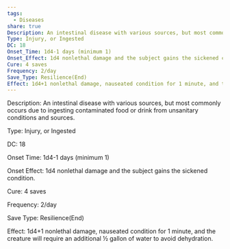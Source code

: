 ```yaml
---
tags:
  - Diseases
share: true
Description: An intestinal disease with various sources, but most commonly occurs due to ingesting contaminated food or drink from unsanitary conditions and sources.
Type: Injury, or Ingested
DC: 18
Onset_Time: 1d4-1 days (minimum 1)
Onset_Effect: 1d4 nonlethal damage and the subject gains the sickened condition.
Cure: 4 saves
Frequency: 2/day
Save_Type: Resilience(End)
Effect: 1d4+1 nonlethal damage, nauseated condition for 1 minute, and the creature will require an additional ½ gallon of water to avoid dehydration.
---
```

Description: An intestinal disease with various sources, but most commonly occurs due to ingesting contaminated food or drink from unsanitary conditions and sources.

Type: Injury, or Ingested

DC: 18  

Onset Time: 1d4-1 days (minimum 1)

Onset Effect: 1d4 nonlethal damage and the subject gains the sickened condition.

Cure: 4 saves

Frequency: 2/day

Save Type: Resilience(End)

Effect: 1d4+1 nonlethal damage, nauseated condition for 1 minute, and the creature will require an additional ½ gallon of water to avoid dehydration.